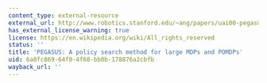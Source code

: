 ```yaml
---
content_type: external-resource
external_url: http://www.robotics.stanford.edu/~ang/papers/uai00-pegasus.pdf
has_external_license_warning: true
license: https://en.wikipedia.org/wiki/All_rights_reserved
status: ''
title: 'PEGASUS: A policy search method for large MDPs and POMDPs'
uid: 6a0fc869-64f0-4f68-bb0b-178876a2cbfb
wayback_url: ''
---
```

